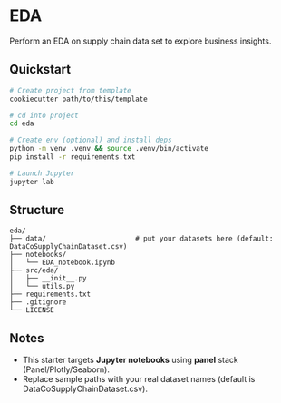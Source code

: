 # EDA

Perform an EDA on supply chain data set to explore business insights.

## Quickstart

```bash
# Create project from template
cookiecutter path/to/this/template

# cd into project
cd eda

# Create env (optional) and install deps
python -m venv .venv && source .venv/bin/activate
pip install -r requirements.txt

# Launch Jupyter
jupyter lab
```

## Structure

```
eda/
├── data/                      # put your datasets here (default: DataCoSupplyChainDataset.csv)
├── notebooks/
│   └── EDA_notebook.ipynb
├── src/eda/
│   ├── __init__.py
│   └── utils.py
├── requirements.txt
├── .gitignore
└── LICENSE
```

## Notes

- This starter targets **Jupyter notebooks** using **panel** stack (Panel/Plotly/Seaborn).
- Replace sample paths with your real dataset names (default is DataCoSupplyChainDataset.csv).
